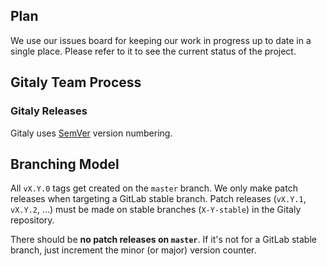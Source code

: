 ## Plan

We use our issues board for keeping our work in progress up to date in a single place. Please refer to it to see the current status of the project.

## Gitaly Team Process

### Gitaly Releases

Gitaly uses [SemVer](https://semver.org) version numbering.

## Branching Model

All `vX.Y.0` tags get created on the `master` branch. We only make patch
releases when targeting a GitLab stable branch. Patch releases
(`vX.Y.1`, `vX.Y.2`, ...) must be made on stable branches (`X-Y-stable`)
in the Gitaly repository.

There should be **no patch releases on `master`**. If it's not for a
GitLab stable branch, just increment the minor (or major) version
counter.
